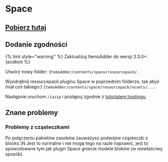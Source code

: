 # Space

## [Pobierz tutaj](https://www.spigotmc.org/resources/space.59572/)

## Dodanie zgodności

{% hint style="warning" %}
Zaktualizuj ItemsAdder do wersji 3.3.0+.
{endhint %}

Utwórz nowy folder: `ItemsAdder/contents/space/resourcepack/`.

Wyodrębnij resourcepack pluginu Space w poprzednim folderze, tak abyś miał coś takiego:}
`ItemsAdder/contents/space/resourcepack/assets/...`.

Następnie uruchom `/iazip` i postępuj zgodnie z [tutorialem hostingu](../../plugin-usage/resourcepack-hosting/).

## Znane problemy

### Problemy z cząsteczkami

Po połączeniu pakietów zasobów zauważysz podwójne cząsteczki z blocks.\N
Jest to normalne i nie mogę tego na razie naprawić, jest to spowodowane tym jak plugin Space gniecie modele bloków (w niewłaściwy sposób).
